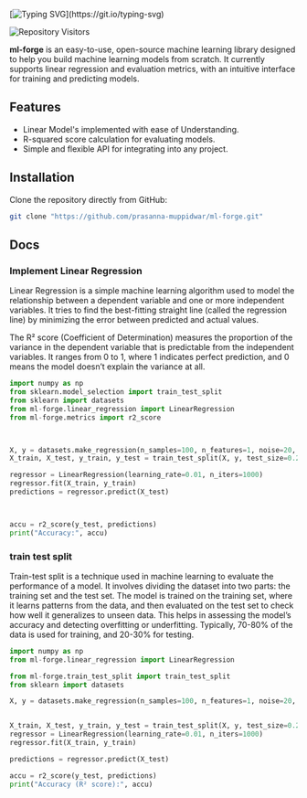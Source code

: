 [![Typing SVG](https://readme-typing-svg.herokuapp.com?font=Inter&weight=900&size=40&pause=1000&color=48cae4&center=true&vCenter=true&random=false&width=435&lines=ml-forge!)](https://git.io/typing-svg)

![Repository Visitors](https://komarev.com/ghpvc/?username=prasanna-muppidwar&color=blue&label=Repository+Visitors)

**ml-forge** is an easy-to-use, open-source machine learning library designed to help you build machine learning models from scratch. It currently supports linear regression and evaluation metrics, with an intuitive interface for training and predicting models.

## Features
- Linear Model's implemented with ease of Understanding.
- R-squared score calculation for evaluating models.
- Simple and flexible API for integrating into any project.

## Installation

Clone the repository directly from GitHub:

```bash
git clone "https://github.com/prasanna-muppidwar/ml-forge.git"
```

## Docs 

### Implement Linear Regression 
Linear Regression is a simple machine learning algorithm used to model the relationship between a dependent variable and one or more independent variables. It tries to find the best-fitting straight line (called the regression line) by minimizing the error between predicted and actual values.

The R² score (Coefficient of Determination) measures the proportion of the variance in the dependent variable that is predictable from the independent variables. It ranges from 0 to 1, where 1 indicates perfect prediction, and 0 means the model doesn’t explain the variance at all.

``` python
import numpy as np
from sklearn.model_selection import train_test_split
from sklearn import datasets
from ml-forge.linear_regression import LinearRegression
from ml-forge.metrics import r2_score



X, y = datasets.make_regression(n_samples=100, n_features=1, noise=20, random_state=4) 
X_train, X_test, y_train, y_test = train_test_split(X, y, test_size=0.2, random_state=1234)

regressor = LinearRegression(learning_rate=0.01, n_iters=1000)
regressor.fit(X_train, y_train)
predictions = regressor.predict(X_test)



accu = r2_score(y_test, predictions)
print("Accuracy:", accu)


```
### train test split
Train-test split is a technique used in machine learning to evaluate the performance of a model. It involves dividing the dataset into two parts: the training set and the test set. The model is trained on the training set, where it learns patterns from the data, and then evaluated on the test set to check how well it generalizes to unseen data. This helps in assessing the model’s accuracy and detecting overfitting or underfitting. Typically, 70-80% of the data is used for training, and 20-30% for testing.
```python
import numpy as np
from ml-forge.linear_regression import LinearRegression

from ml-forge.train_test_split import train_test_split
from sklearn import datasets

X, y = datasets.make_regression(n_samples=100, n_features=1, noise=20, random_state=4)


X_train, X_test, y_train, y_test = train_test_split(X, y, test_size=0.2, random_state=1234)
regressor = LinearRegression(learning_rate=0.01, n_iters=1000)
regressor.fit(X_train, y_train)  

predictions = regressor.predict(X_test)

accu = r2_score(y_test, predictions)
print("Accuracy (R² score):", accu)

```